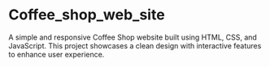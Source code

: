 # Coffee_shop_web_site
A simple and responsive Coffee Shop website built using HTML, CSS, and JavaScript. This project showcases a clean design with interactive features to enhance user experience.
